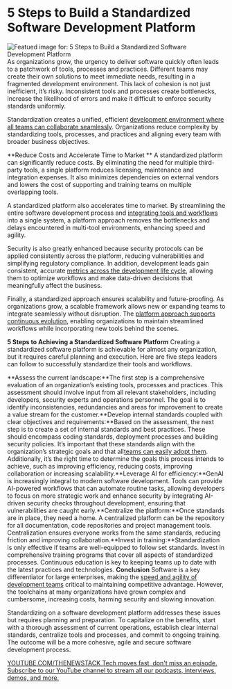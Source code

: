 # 5 Steps to Build a Standardized Software Development Platform
![Featued image for: 5 Steps to Build a Standardized Software Development Platform](https://cdn.thenewstack.io/media/2025/01/7afa13b3-line-1024x576.jpg)
As organizations grow, the urgency to deliver software quickly often leads to a patchwork of tools, processes and practices. Different teams may create their own solutions to meet immediate needs, resulting in a fragmented development environment. This lack of cohesion is not just inefficient, it’s risky. Inconsistent tools and processes create bottlenecks, increase the likelihood of errors and make it difficult to enforce security standards uniformly.

Standardization creates a unified, efficient [development environment where all teams can collaborate seamlessly](https://thenewstack.io/managing-software-development-team-dynamics-from-within/). Organizations reduce complexity by standardizing tools, processes, and practices and aligning every team with broader business objectives.

**Reduce Costs and Accelerate Time to Market **
A standardized platform can significantly reduce costs. By eliminating the need for multiple third-party tools, a single platform reduces licensing, maintenance and integration expenses. It also minimizes dependencies on external vendors and lowers the cost of supporting and training teams on multiple overlapping tools.

A standardized platform also accelerates time to market. By streamlining the entire software development process and [integrating tools and workflows](https://thenewstack.io/prepare-developers-for-integrating-ai-into-their-workflows/) into a single system, a platform approach removes the bottlenecks and delays encountered in multi-tool environments, enhancing speed and agility.

Security is also greatly enhanced because security protocols can be applied consistently across the platform, reducing vulnerabilities and simplifying regulatory compliance. In addition, development leads gain consistent, accurate [metrics across the development life cycle](https://thenewstack.io/three-key-metrics-to-measure-developer-productivity/), allowing them to optimize workflows and make data-driven decisions that meaningfully affect the business.

Finally, a standardized approach ensures scalability and future-proofing. As organizations grow, a scalable framework allows new or expanding teams to integrate seamlessly without disruption. The [platform approach supports continuous evolution](https://thenewstack.io/the-birth-and-continuing-evolution-of-platform-engineering/), enabling organizations to maintain streamlined workflows while incorporating new tools behind the scenes.

**5 Steps to Achieving a Standardized Software Platform**
Creating a standardized software platform is achievable for almost any organization, but it requires careful planning and execution. Here are five steps leaders can follow to successfully standardize their tools and workflows.

**Assess the current landscape:**The first step is a comprehensive evaluation of an organization’s existing tools, processes and practices. This assessment should involve input from all relevant stakeholders, including developers, security experts and operations personnel. The goal is to identify inconsistencies, redundancies and areas for improvement to create a value stream for the customer.**Develop internal standards coupled with clear objectives and requirements:**Based on the assessment, the next step is to create a set of internal standards and best practices. These should encompass coding standards, deployment processes and building security policies. It’s important that these standards align with the organization’s strategic goals and that all[teams can easily adopt them](https://thenewstack.io/platform-teams-adopt-these-7-developer-productivity-drivers/). Additionally, it’s the right time to determine the goals this process intends to achieve, such as improving efficiency, reducing costs, improving collaboration or increasing scalability.**Leverage AI for efficiency:**GenAI is increasingly integral to modern software development. Tools can provide AI-powered workflows that can automate routine tasks, allowing developers to focus on more strategic work and enhance security by integrating AI-driven security checks throughout development, ensuring that vulnerabilities are caught early.**Centralize the platform:**Once standards are in place, they need a home. A centralized platform can be the repository for all documentation, code repositories and project management tools. Centralization ensures everyone works from the same standards, reducing friction and improving collaboration.**Invest in training:**Standardization is only effective if teams are well-equipped to follow set standards. Invest in comprehensive training programs that cover all aspects of standardized processes. Continuous education is key to keeping teams up to date with the latest practices and technologies.
**Conclusion**
Software is a key differentiator for large enterprises, making the [speed and agility of development teams](https://thenewstack.io/how-ebay-works-for-developer-speed/) critical to maintaining competitive advantage. However, the toolchains at many organizations have grown complex and cumbersome, increasing costs, harming security and slowing innovation.

Standardizing on a software development platform addresses these issues but requires planning and preparation. To capitalize on the benefits, start with a thorough assessment of current operations, establish clear internal standards, centralize tools and processes, and commit to ongoing training. The outcome will be a more cohesive, agile and secure software development process.

[
YOUTUBE.COM/THENEWSTACK
Tech moves fast, don't miss an episode. Subscribe to our YouTube
channel to stream all our podcasts, interviews, demos, and more.
](https://youtube.com/thenewstack?sub_confirmation=1)